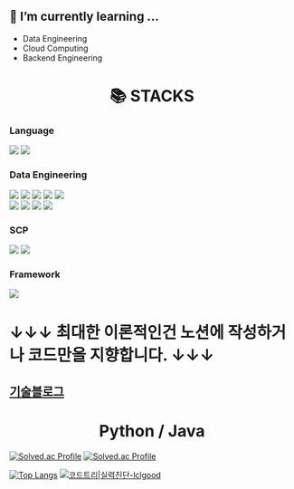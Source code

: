 <!--
**SteveArseneLee/SteveArseneLee** is a ✨ _special_ ✨ repository because its `README.md` (this file) appears on your GitHub profile.

Here are some ideas to get you started:

- 🔭 I’m currently working on ...
- 🌱 I’m currently learning ...
- 👯 I’m looking to collaborate on ...
- 🤔 I’m looking for help with ...
- 💬 Ask me about ...
- 📫 How to reach me: ...
- 😄 Pronouns: ...
- ⚡ Fun fact: ...
-->

## 🌱 I’m currently learning ...
- Data Engineering
- Cloud Computing
- Backend Engineering

<div align=center><h1>📚 STACKS</h1></div>

### Language
<img src="https://img.shields.io/badge/Python-3776AB?style=for-the-badge&logo=Python&logoColor=white"> <img src="https://img.shields.io/badge/JAVA-007396?style=for-the-badge&logo=java&logoColor=white">

### Data Engineering
<img src="https://img.shields.io/badge/kafka-231F20?style=for-the-badge&logo=apache kafka&logoColor=white"> <img src="https://img.shields.io/badge/spark-E25A1C?style=for-the-badge&logo=apache spark&logoColor=white"> <img src="https://img.shields.io/badge/flink-E6526F?style=for-the-badge&logo=apache flink&logoColor=white"> <img src="https://img.shields.io/badge/hadoop-66CCFF?style=for-the-badge&logo=apache hadoop&logoColor=white"> <img src="https://img.shields.io/badge/airflow-017CEE?style=for-the-badge&logo=apache airflow&logoColor=white">  
<img src="https://img.shields.io/badge/snowflake-29B5E8?style=for-the-badge&logo=snowflake&logoColor=white"> 
<img src="https://img.shields.io/badge/elasticsearch-005571?style=for-the-badge&logo=elasticsearch&logoColor=white"> <img src="https://img.shields.io/badge/prometheus-E6522C?style=for-the-badge&logo=prometheus&logoColor=white"> <img src="https://img.shields.io/badge/grafana-F46800?style=for-the-badge&logo=grafana&logoColor=white">




### SCP
<img src="https://img.shields.io/badge/amazonaws-232F3E?style=for-the-badge&logo=amazon aws&logoColor=white"> <img src="https://img.shields.io/badge/google cloud platform-4285F4?style=for-the-badge&logo=google cloud&logoColor=white"> 


### Framework
<img src="https://img.shields.io/badge/django-092E20?style=for-the-badge&logo=django&logoColor=white"> 



# ↓↓↓ 최대한 이론적인건 노션에 작성하거나 코드만을 지향합니다. ↓↓↓
## [기술블로그](https://squiddeveloper.notion.site/squiddeveloper/SteveArseneLee-8283e5cd76db4860aebe8deb1b54371a)

<!--[Spark&Flink 수료증.pdf](https://github.com/SteveArseneLee/SteveArseneLee/files/10893577/Spark.Flink.pdf) -->

<!--[![SteveArseneLee's GitHub stats](https://github-readme-stats.vercel.app/api?username=SteveArseneLee)](https://github.com/SteveArseneLee/github-readme-stats) -->

<div align=center><h1>Python     /     Java</h1></div>

[![Solved.ac Profile](http://mazassumnida.wtf/api/v2/generate_badge?boj=lclgood97)](https://solved.ac/lclgood97/)  [![Solved.ac Profile](http://mazassumnida.wtf/api/v2/generate_badge?boj=tealgorithmst)](https://solved.ac/tealgorithmst/)

[![Top Langs](https://github-readme-stats.vercel.app/api/top-langs/?username=SteveArseneLee&layout=compact)](https://github.com/SteveArseneLee/github-readme-stats)  [![코드트리|실력진단-lclgood](https://banner.codetree.ai/v1/banner/lclgood)](https://www.codetree.ai/profiles/lclgood)
<!-- [![Top Langs](https://github-readme-stats.vercel.app/api/top-langs/?username=anuraghazra&layout=compact)](https://github.com/anuraghazra/github-readme-stats) -->

<!-- ![SteveArseneLee's GitHub stats](https://github-readme-stats.vercel.app/api?username=SteveArseneLee&show_icons=true&theme=radical)   -->
